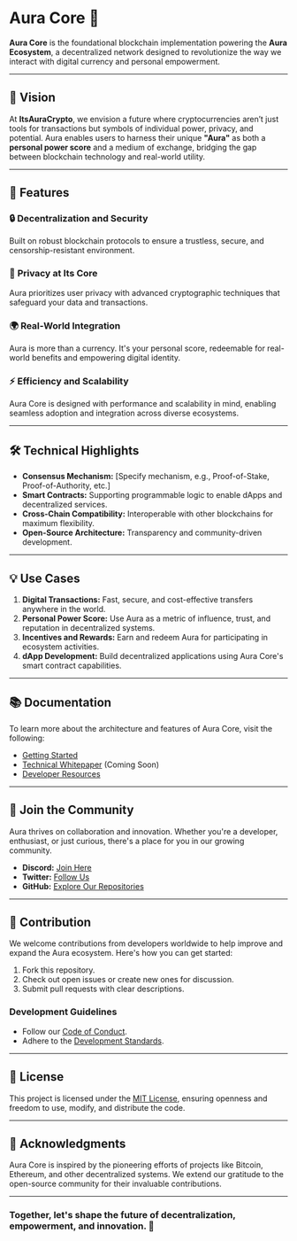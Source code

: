 # Aura Core 🌟  
**Aura Core** is the foundational blockchain implementation powering the **Aura Ecosystem**, a decentralized network designed to revolutionize the way we interact with digital currency and personal empowerment.  

---

## 🚀 Vision  
At **ItsAuraCrypto**, we envision a future where cryptocurrencies aren’t just tools for transactions but symbols of individual power, privacy, and potential. Aura enables users to harness their unique **"Aura"** as both a **personal power score** and a medium of exchange, bridging the gap between blockchain technology and real-world utility.  

---

## 🌌 Features  
### 🔒 **Decentralization and Security**  
Built on robust blockchain protocols to ensure a trustless, secure, and censorship-resistant environment.  

### 👤 **Privacy at Its Core**  
Aura prioritizes user privacy with advanced cryptographic techniques that safeguard your data and transactions.  

### 🌍 **Real-World Integration**  
Aura is more than a currency. It's your personal score, redeemable for real-world benefits and empowering digital identity.  

### ⚡ **Efficiency and Scalability**  
Aura Core is designed with performance and scalability in mind, enabling seamless adoption and integration across diverse ecosystems.  

---

## 🛠️ Technical Highlights  
- **Consensus Mechanism:** [Specify mechanism, e.g., Proof-of-Stake, Proof-of-Authority, etc.]  
- **Smart Contracts:** Supporting programmable logic to enable dApps and decentralized services.  
- **Cross-Chain Compatibility:** Interoperable with other blockchains for maximum flexibility.  
- **Open-Source Architecture:** Transparency and community-driven development.  

---

## 💡 Use Cases  
1. **Digital Transactions:** Fast, secure, and cost-effective transfers anywhere in the world.  
2. **Personal Power Score:** Use Aura as a metric of influence, trust, and reputation in decentralized systems.  
3. **Incentives and Rewards:** Earn and redeem Aura for participating in ecosystem activities.  
4. **dApp Development:** Build decentralized applications using Aura Core's smart contract capabilities.  

---

## 📚 Documentation  
To learn more about the architecture and features of Aura Core, visit the following:  
- [Getting Started](#)  
- [Technical Whitepaper](#) (Coming Soon)  
- [Developer Resources](#)  

---

## 🌟 Join the Community  
Aura thrives on collaboration and innovation. Whether you're a developer, enthusiast, or just curious, there's a place for you in our growing community.  
- **Discord:** [Join Here](#)  
- **Twitter:** [Follow Us](#)  
- **GitHub:** [Explore Our Repositories](https://github.com/ItsAuraCrypto)  

---

## 🤝 Contribution  
We welcome contributions from developers worldwide to help improve and expand the Aura ecosystem. Here's how you can get started:  
1. Fork this repository.  
2. Check out open issues or create new ones for discussion.  
3. Submit pull requests with clear descriptions.  

### Development Guidelines  
- Follow our [Code of Conduct](#).  
- Adhere to the [Development Standards](#).  

---

## 📜 License  
This project is licensed under the [MIT License](./LICENSE), ensuring openness and freedom to use, modify, and distribute the code.  

---

## 🌌 Acknowledgments  
Aura Core is inspired by the pioneering efforts of projects like Bitcoin, Ethereum, and other decentralized systems. We extend our gratitude to the open-source community for their invaluable contributions.  

---

### Together, let's shape the future of decentralization, empowerment, and innovation. 🚀  
